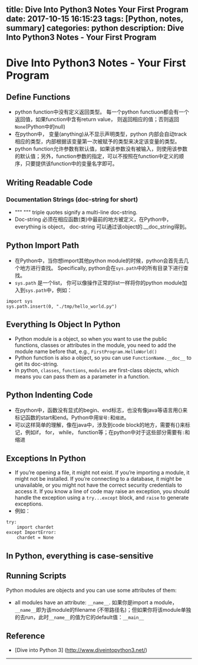 title: Dive Into Python3 Notes Your First Program
date: 2017-10-15 16:15:23
tags: [Python, notes, summary]
categories: python
description: Dive Into Python3 Notes - Your First Program
---

# Dive Into Python3 Notes - Your First Program

## Define Functions

- python function中没有定义返回类型。 每一个python functiuon都会有一个返回值，如果function中含有return value， 则返回相应的值；否则返回`None`(Python中的null)
- 在python中， 变量(anything)从不显示声明类型，python 内部会自动track相应的类型，内部根据该变量第一次被赋予的类型来决定该变量的类型。
- python function允许参数有默认值，如果该参数没有被输入，则使用该参数的默认值；另外，function参数的指定，可以不按照在function中定义的顺序，只要提供该function中的变量名字即可。

## Writing Readable Code

### Documentation Strings (doc-string for short)

- """ """ triple quotes signify a multi-line doc-string. 
- Doc-string 必须在相应函数(类)中最前的地方被定义，在Python中， everything is object， doc-string 可以通过该object的.__doc_string得到。

## Python Import Path

-  在Python中，当你想import其他python module的时候，python会首先去几个地方进行查找。 Specifically, python会在`sys.path`中的所有目录下进行查找。
-  `sys.path` 是一个list， 你可以像操作正常的list一样将你的python module加入到`sys.path`中，例如：

```
import sys
sys.path.insert(0, "./tmp/hello_world.py")

```

## Everything Is Object In Python

- Python module is a object, so when you want to use the public functions, classes or attributes in the module, you need to add the module name before that, e.g., `FirstProgram.HelloWorld()`
- Python function is also a object, so you can use `FunctionName.__doc__` to get its doc-string.
- In python, `classes`, `functions`, `modules` are first-class objects, which means you can pass them as a parameter in a function.

## Python Indenting Code

- 在python中，函数没有显式的begin、end标志，也没有像java等语言用{}来标记函数的start和end。Python中用`冒号:`和`缩进`。
- 可以这样简单的理解，像在java中，涉及到code block的地方，需要有{}来标记，例如if， for， while， function等；在python中对于这些部分需要有`:`和缩进

## Exceptions In Python

- If you’re opening a file, it might not exist. If you’re importing a module, it might not be installed. If you’re connecting to a database, it might be unavailable, or you might not have the correct security credentials to access it. If you know a line of code may raise an exception, you should handle the exception using a `try...except` block, and `raise` to generate exceptions.
- 例如：

```
try: 
	import chardet
except ImportError:
	chardet = None

```

## In Python, everything is case-sensitive

## Running Scripts

Python modules are objects and you can use some attributes of them:

- all modules have an attribute: `__name__`. 如果你是import a module， `__name__`即为该module的filename (不带路径名)；但如果你将该module单独的去run，此时`__name__`的值为它的default值：`__main__`

## Reference

- [Dive into Python 3] (http://www.diveintopython3.net/)


--- 